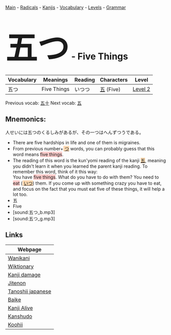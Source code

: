 <style> bigfont {font-size: 100px}</style>
[Main](../README.md) -
[Radicals](../radicals.md) -
[Kanjis](../kanjis.md) -
[Vocabulary](../vocabulary.md) -
[Levels](../levels.md) -
[Grammar](../grammar.md)
# <bigfont> 五つ</bigfont> - Five Things 

| Vocabulary | Meanings | Reading | Characters | Level |
| --- | --- | --- | --- | --- |
| 五つ | Five Things | いつつ |  [五](../kanjis/五.md) (Five) | [Level 2](../levels/wk_level2.md) |

Previous vocab: [五十](五十.md) Next vocab: [五](五.md) 

## Mnemonics:
人せいには五つのくるしみがあるが、その一つはへんずつうである。
* There are five hardships in life and one of them is migraines.
* From previous number+<span style="background-color:#fed8b1"> [つ](https://jisho.org/search/つ)</span> words, you can probably guess that this word means <span style="background-color:#ffcccb"> five things</span>.
* The reading of this word is the kun'yomi reading of the kanji <span style="background-color:#ffcccb"> <span style="background-color:#fed8b1"> [五](https://jisho.org/search/五)</span></span>, meaning you didn't learn it when you learned the parent kanji reading. To remember this word, think of it this way:<br />You have <span style="background-color:#ffcccb"> five things</span>. What do you have to do with them? You need to <span style="background-color:#ffcccb"> eat</span> (<span style="background-color:#fed8b1"> [いつ](https://jisho.org/search/いつ)</span>) them. If you come up with something crazy you have to eat, and focus on the fact that you must eat five of these things, it will help a lot too.
* 五
* Five
* [sound:五つ_b.mp3]
* [sound:五つ_g.mp3]


## Links 

| Webpage |
| --- |
| [Wanikani          ](https://www.wanikani.com/kanji/五つ) |
| [Wiktionary        ](https://en.wiktionary.org/wiki/五つ) |
| [Kanji damage      ](http://www.kanjidamage.com/kanji/search?utf8=✓&q=五つ) |
| [Jitenon           ](https://jitenon.com/kanji/五つ) |
| [Tanoshii japanese ](https://www.tanoshiijapanese.com/dictionary/kanji.cfm?k=五つ) |
| [Baike             ](https://baike.baidu.com/item/五つ) |
| [Kanji Alive       ](https://app.kanjialive.com/五つ) |
| [Kanshudo          ](https://www.kanshudo.com/searchmn?q=五つ) |
| [Koohii            ](https://kanji.koohii.com/study/kanji/五つ) |
